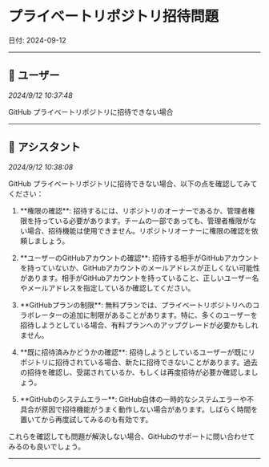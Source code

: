 # プライベートリポジトリ招待問題

日付: 2024-09-12

---

## 👤 ユーザー
*2024/9/12 10:37:48*

GitHub プライベートリポジトリに招待できない場合

---

## 🤖 アシスタント
*2024/9/12 10:38:08*

GitHub プライベートリポジトリに招待できない場合、以下の点を確認してみてください：

1. \*\*権限の確認\*\*: 招待するには、リポジトリのオーナーであるか、管理者権限を持っている必要があります。チームの一部であっても、管理者権限がない場合、招待機能は使用できません。リポジトリオーナーに権限の確認を依頼しましょう。

2. \*\*ユーザーのGitHubアカウントの確認\*\*: 招待する相手がGitHubアカウントを持っていないか、GitHubアカウントのメールアドレスが正しくない可能性があります。相手がGitHubアカウントを持っていること、正しいユーザー名やメールアドレスを指定しているか確認してください。

3. \*\*GitHubプランの制限\*\*: 無料プランでは、プライベートリポジトリへのコラボレーターの追加に制限があることがあります。特に、多くのユーザーを招待しようとしている場合、有料プランへのアップグレードが必要かもしれません。

4. \*\*既に招待済みかどうかの確認\*\*: 招待しようとしているユーザーが既にリポジトリに招待されている場合、新たに招待できないことがあります。過去の招待を確認し、受諾されているか、もしくは再度招待が必要か確認しましょう。

5. \*\*GitHubのシステムエラー\*\*: GitHub自体の一時的なシステムエラーや不具合が原因で招待機能がうまく動作しない場合があります。しばらく時間を置いてから再度試してみるのも有効です。

これらを確認しても問題が解決しない場合、GitHubのサポートに問い合わせてみるのも良いでしょう。

---
